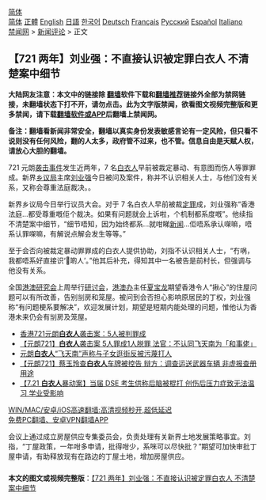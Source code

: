  <!-- 面包屑导航 --> <div class="breadcrumb"><!-- GTranslate: https://gtranslate.io/ -->  <div class="switcher notranslate">  <div class="selected">  <a href="#" onclick="return false;"> 简体</a>  </div>  <div class="option">  <a href="https://www.bannedbook.org" onclick="doGTranslate('zh-CN|zh-CN');jQuery('div.switcher div.selected a').html(jQuery(this).html());return false;" title="简体中文" class="nturl selected"> 简体</a>  <a href="https://www.bannedbook.org/zh-tw/" onclick="doGTranslate('zh-CN|zh-TW');jQuery('div.switcher div.selected a').html(jQuery(this).html());return false;" title="繁體中文" class="nturl"> 正體</a>  <a href="https://www.bannedbook.org/en/" onclick="doGTranslate('zh-CN|en');jQuery('div.switcher div.selected a').html(jQuery(this).html());return false;" title="English" class="nturl"> English</a>  <a href="https://www.bannedbook.org/ja/" onclick="doGTranslate('zh-CN|ja');jQuery('div.switcher div.selected a').html(jQuery(this).html());return false;" title="日本語" class="nturl"> 日語</a>  <a href="https://www.bannedbook.org/ko/" onclick="doGTranslate('zh-CN|ko');jQuery('div.switcher div.selected a').html(jQuery(this).html());return false;" title="한국어" class="nturl"> 한국어</a>  <a href="https://www.bannedbook.org/de/" onclick="doGTranslate('zh-CN|de');jQuery('div.switcher div.selected a').html(jQuery(this).html());return false;" title="Deutsch" class="nturl"> Deutsch</a>  <a href="https://www.bannedbook.org/fr/" onclick="doGTranslate('zh-CN|fr');jQuery('div.switcher div.selected a').html(jQuery(this).html());return false;" title="Français" class="nturl"> Français</a>  <a href="https://www.bannedbook.org/ru/" onclick="doGTranslate('zh-CN|ru');jQuery('div.switcher div.selected a').html(jQuery(this).html());return false;" title="Русский" class="nturl"> Русский</a>  <a href="https://www.bannedbook.org/es/" onclick="doGTranslate('zh-CN|es');jQuery('div.switcher div.selected a').html(jQuery(this).html());return false;" title="Español" class="nturl"> Español</a>  <a href="https://www.bannedbook.org/it/" onclick="doGTranslate('zh-CN|it');jQuery('div.switcher div.selected a').html(jQuery(this).html());return false;" title="Italiano" class="nturl"> Italiano</a>  </div>  </div>      <div class='breadcrumb-sub'><!-- Breadcrumb NavXT 6.3.0 --> <a href="https://www.bannedbook.org/" class="home">禁闻网</a> &gt; <a href="https://www.bannedbook.org/bnews/comments/" class="category">新闻评论</a> &gt; 正文</div></div><h2>【721 两年】刘业强：不直接认识被定罪白衣人 不清楚案中细节</h2> <p class="notice"><b>大陆网友注意：本文中的链接除 <a href="https://github.com/bannedbook/fanqiang" >翻墙</a>软件下载和<a href="https://github.com/killgcd/justmysocks/blob/master/README.md">翻墙推荐</a>链接外全部为禁网链接，未翻墙状态下打不开，请勿点击。此为文字版禁闻，欲看图文视频完整版和更多禁闻，请下载<a href="https://github.com/bannedbook/fanqiang">翻墙软件或APP</a>后翻墙上禁闻网。</p><p>备注：翻墙看新闻非常安全，翻墙以真实身份发表敏感言论有一定风险，但只看不说则没有任何风险，翻的人太多，政府管不过来，也不管。信息自由是天赋人权，请放心大胆的翻墙。</b></p>  <div class="entry">  <p>721 元朗<a href="https://www.bannedbook.org/bnews/tag/%E8%A2%AD%E5%87%BB%E4%BA%8B%E4%BB%B6/" class="st_tag internal_tag" rel="tag" title="标签 袭击事件 下的日志">袭击事件</a>发生近两年，7 名<a href="https://www.bannedbook.org/bnews/tag/%E7%99%BD%E8%A1%A3%E4%BA%BA/" class="st_tag internal_tag" rel="tag" title="标签 白衣人 下的日志">白衣人</a>早前被裁定暴动、有意图而伤人等罪罪成。新界<a href="https://www.bannedbook.org/bnews/tag/%E4%B9%A1%E8%AE%AE%E5%B1%80/" class="st_tag internal_tag" rel="tag" title="标签 乡议局 下的日志">乡议局</a>主席<a href="https://www.bannedbook.org/bnews/tag/%E5%88%98%E4%B8%9A%E5%BC%BA/" class="st_tag internal_tag" rel="tag" title="标签 刘业强 下的日志">刘业强</a>今日被问及案件，称并不认识相关人士，与他们没有关系，又称会尊重法庭裁决。。</p> <p>新界乡议局今日举行议员大会。对于 7 名白衣人早前被裁<a href="https://www.bannedbook.org/bnews/tag/%E5%AE%9A%E7%BD%AA/" class="st_tag internal_tag" rel="tag" title="标签 定罪 下的日志">定罪</a>成，刘业强称“香港法庭…都受尊重嘅佢个裁决。如果有问题就会上诉啦，个机制都系度嘅”。他续指不清楚案中细节，“细节唔知，因为始终都系…就咁睇<span class='wp_keywordlink_affiliate'><a href="https://www.bannedbook.org/" title="新闻">新闻</a></span>…佢唔系承认㗎嘛，唔系认罪㗎嘛，有解说点解会发生等等。”</p>  <p>至于会否向被裁定暴动罪罪成的白衣人提供协助，刘指不认识相关人士，“冇㖞，我都唔系好直接识‘𠮶啲人’。”他其后补充，得知其中一名被告是前村长，但强调与他没有关系。</p> <p>全国<a href="https://www.bannedbook.org/bnews/tag/%E6%B8%AF%E6%BE%B3%E7%A0%94%E7%A9%B6%E4%BC%9A/" class="st_tag internal_tag" rel="tag" title="标签 港澳研究会 下的日志">港澳研究会</a>上周举行<a href="https://www.bannedbook.org/bnews/tag/%e7%a0%94%e8%ae%a8%e4%bc%9a/" class="st_tag internal_tag" rel="tag" title="标签 研讨会 下的日志">研讨会</a>，<a href="https://www.bannedbook.org/bnews/tag/%e6%b8%af%e6%be%b3%e5%8a%9e/" class="st_tag internal_tag" rel="tag" title="标签 港澳办 下的日志">港澳办</a>主任<a href="https://www.bannedbook.org/bnews/tag/%e5%a4%8f%e5%ae%9d%e9%be%99/" class="st_tag internal_tag" rel="tag" title="标签 夏宝龙 下的日志">夏宝龙</a>期望香港令人“揪心”的住屋问题可以有所改善，告别㓥房和笼屋。被问到会否担心影响原居民的丁权，刘业强称“有问题梗系要解决”，欢迎发展计划，期望是短期内能处理的问题，惟他认为香港未来仍会有㓥房及笼屋。</p>  <ul class='op-related-articles' title='相关阅读'> <li><a href='https://www.bannedbook.org/bnews/baitai/20210619/1569873.html' target='_blank'>香港721元朗<b>白衣人</b>袭击案：5人被判罪成</a></li> <li><a href='https://www.bannedbook.org/bnews/headline/20210618/1569485.html' target='_blank'>【元朗721】<b>白衣人</b>袭击案 5人罪成1人脱罪 法官：不认同飞天南为「和事佬」</a></li> <li><a href='https://www.bannedbook.org/bnews/cnnews/hknews/20210325/1512519.html' target='_blank'>元朗<b>白衣人</b>“飞天南”声称与子女逛街反被污蔑打人</a></li> <li><a href='https://www.bannedbook.org/bnews/headline/20210324/1511833.html' target='_blank'>【元朗721】蔡玉玲查<b>白衣人</b>车牌被控告 辩方：调查运送武器车辆 非虚报查册用途</a></li> <li><a href='https://www.bannedbook.org/bnews/comments/20210310/1502138.html' target='_blank'>【7.21 <b>白衣人</b>暴动案】当届 DSE 考生供称后脑被棍打 创伤后压力症致无法温习 学业受影响</a></li> </ul> <p class="texttj"> <a href="https://github.com/bannedbook/fanqiang/wiki/V2ray%E6%9C%BA%E5%9C%BA" target="_blank">WIN/MAC/安卓/iOS高速翻墙:高清视频秒开,超低延迟</a><br/> <a href="https://github.com/bannedbook/fanqiang/wiki/%E7%A6%81%E9%97%BB%E7%BD%91%E5%AE%89%E5%8D%93%E7%BF%BB%E5%A2%99%E6%96%B0%E9%97%BBAPP" target="_blank">免费PC翻墙、安卓VPN翻墙APP</a></p><p>会议上通过成立房屋供应专集委员会，负责处理有关新界土地发展策略事宜。刘指，“丁屋政策，一年咁多申请，批得咁少，系咪可以尽快批？”期望可加快审批丁屋申请，有助释放现有在路边的丁屋土地，增加房屋供应。</p> <a name='sharetosocial'></a>  <div style="margin-bottom:5px;padding-bottom:5px;clear:both"> <div id="archive-pix-1" class="banner-ads"> <!-- AuctionX Display platform tag START --> <div id="26318x728x90x621x_ADSLOT2" clicktrack="%%CLICK_URL_ESC%%"></div> <!-- AuctionX Display platform tag END --> </div> <div id="archive-pix-2" class="banner-ads"> <!-- AuctionX Display platform tag START --> <div id="26315x300x250x621x_ADSLOT2" clicktrack="%%CLICK_URL_ESC%%"></div> <!-- AuctionX Display platform tag END --> </div> </div>  <div id="archive-pix-1" class="banner-ads"> <!-- AuctionX Display platform tag START --> <div id="26318x728x90x621x_ADSLOT3" clicktrack="%%CLICK_URL_ESC%%"></div> <!-- AuctionX Display platform tag END --> </div> <div><b>本文的图文或视频完整版</b>：<a href='https://www.bannedbook.org/bnews/comments/20210720/1590827.html'>【721 两年】刘业强：不直接认识被定罪白衣人 不清楚案中细节</a></div>  </div><!--END ENTRY--> 